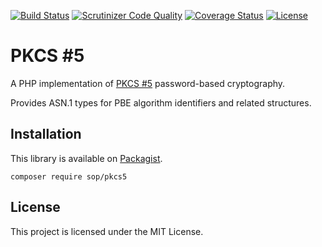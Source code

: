 [![Build Status](https://travis-ci.org/sop/pkcs5.svg?branch=master)](https://travis-ci.org/sop/pkcs5)
[![Scrutinizer Code Quality](https://scrutinizer-ci.com/g/sop/pkcs5/badges/quality-score.png?b=master)](https://scrutinizer-ci.com/g/sop/pkcs5/?branch=master)
[![Coverage Status](https://coveralls.io/repos/github/sop/pkcs5/badge.svg?branch=master)](https://coveralls.io/github/sop/pkcs5?branch=master)
[![License](https://poser.pugx.org/sop/pkcs5/license)](https://github.com/sop/pkcs5/blob/master/LICENSE)

# PKCS #5

A PHP implementation of [PKCS #5](https://tools.ietf.org/html/rfc2898)
password-based cryptography.

Provides ASN.1 types for PBE algorithm identifiers and related structures.

## Installation

This library is available on
[Packagist](https://packagist.org/packages/sop/pkcs5).

    composer require sop/pkcs5

## License

This project is licensed under the MIT License.
